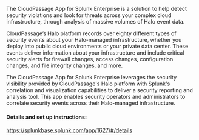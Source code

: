 The CloudPassage App for Splunk Enterprise is a solution to help detect security violations and look for threats across your complex cloud infrastructure, through analysis of massive volumes of Halo event data.

CloudPassage’s Halo platform records over eighty different types of security events about your Halo-managed infrastructure, whether you deploy into public cloud environments or your private data center. These events deliver information about your infrastructure and include critical security alerts for firewall changes, access changes, configuration changes, and file integrity changes, and more.

The CloudPassage App for Splunk Enterprise leverages the security visibility provided by CloudPassage's Halo platform with Splunk's correlation and visualization capabilities to deliver a security reporting and analysis tool. This app enables security operators and administrators to correlate security events across their Halo-managed infrastructure.

#### Details and set up instructions:
https://splunkbase.splunk.com/app/1627/#/details

<!---

#CPTAGS:community-supported archive
#TBICON:images/python_icon.png

-->
